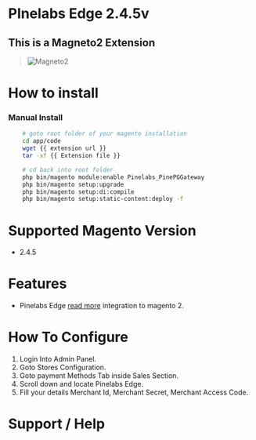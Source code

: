 # PInelabs Edge 2.4.5v

## This is a Magneto2 Extension

> ![Magneto2](https://github.com/MCSAM-pvt/plural-magento/blob/master/Images/magento.svg)

# How to install

 ### Manual Install

```sh
    # goto root folder of your magento installation
    cd app/code
    wget {{ extension url }}
    tar -xf {{ Extension file }}

    # cd back into root folder
    php bin/magento module:enable Pinelabs_PinePGGateway
    php bin/magento setup:upgrade
    php bin/magento setup:di:compile
    php bin/magento setup:static-content:deploy -f
```

# Supported Magento Version

 - 2.4.5

# Features

 - Pinelabs Edge [read more](https://www.pinelabs.com/developer/apis) integration to magento 2.
 
# How To Configure

 1. Login Into Admin Panel.
 2. Goto Stores Configuration.
 3. Goto payment Methods Tab inside Sales Section.
 4. Scroll down and locate Pinelabs Edge.
 5. Fill your details Merchant Id, Merchant Secret, Merchant Access Code.

# Support / Help
